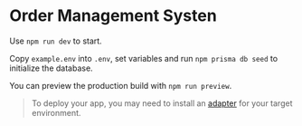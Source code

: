 # Order Management Systen

Use `npm run dev` to start.

Copy `example.env` into `.env`, set variables and run `npm prisma db seed` to initialize the database.

You can preview the production build with `npm run preview`.

> To deploy your app, you may need to install an [adapter](https://kit.svelte.dev/docs/adapters) for your target environment.
